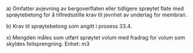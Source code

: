 a) Omfatter avjevning av bergoverflaten eller tidligere sprøytet flate med sprøytebetong for å tilfredsstille krav til jevnhet av underlag for membran.

b) Krav til sprøytebetong som angitt i prosess 33.4.

x) Mengden måles som utført sprøytet volum med fradrag for volum som skyldes feilsprengning. Enhet: m3

